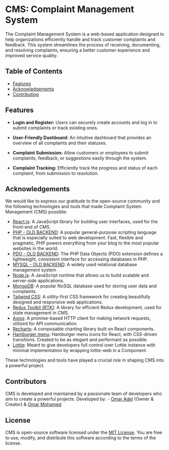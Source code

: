 # CMS: Complaint Management System

The Complaint Management System is a web-based application designed to help organizations efficiently handle and track customer complaints and feedback. This system streamlines the process of receiving, documenting, and resolving complaints, ensuring a better customer experience and improved service quality.

## Table of Contents

- [Features](#features)
- [Acknowledgements](#acknowledgements)
- [Contributing](#contributors)

## Features

- **Login and Register:** Users can securely create accounts and log in to submit complaints or track existing ones.

- **User-Friendly Dashboard:** An intuitive dashboard that provides an overview of all complaints and their statuses.

- **Complaint Submission:** Allow customers or employees to submit complaints, feedback, or suggestions easily through the system.

- **Complaint Tracking:** Efficiently track the progress and status of each complaint, from submission to resolution.

## Acknowledgements

We would like to express our gratitude to the open-source community and the following technologies and tools that made Complaint System Management (CMS) possible:

- [React.js](https://reactjs.org/): A JavaScript library for building user interfaces, used for the front-end of CMS.
- [PHP - OLD BACKEND](https://www.php.net/): A popular general-purpose scripting language that is especially suited to web development.
Fast, flexible and pragmatic, PHP powers everything from your blog to the most popular websites in the world.
- [PDO - OLD BACKEND](https://www.php.net/manual/en/book.pdo.php): The PHP Data Objects (PDO) extension defines a lightweight, consistent interface for accessing databases in PHP.
- [MYSQL - OLD BACKEND](https://www.mysql.com/): A widely used relational database management system
- [Node.js](https://nodejs.org/): A JavaScript runtime that allows us to build scalable and server-side applications.
- [MongoDB](https://www.mongodb.com/): A popular NoSQL database used for storing user data and complaints.
- [Tailwind CSS](https://tailwindcss.com/): A utility-first CSS framework for creating beautifully designed and responsive web applications.
- [Redux Toolkit (RTK)](https://redux-toolkit.js.org/): A library for efficient Redux development, used for state management in CMS.
- [Axios](https://axios-http.com/): A promise-based HTTP client for making network requests, utilized for API communication.
- [Recharts](https://recharts.org/): A composable charting library built on React components.
- [Hamburger menu](https://www.npmjs.com/package/hamburger-react): Hamburger menu icons for React, with CSS-driven transitions. Created to be as elegant and performant as possible.
- [Lottie](https://lottiereact.com/): Meant to give developers full control over Lottie instance with minimal implementation by wrapping lottie-web in a Component.

These technologies and tools have played a crucial role in shaping CMS into a powerful project.

## Contributors

CMS is developed and maintained by a passionate team of developers who aim to create a powerful projects.
Developed by: - [Omar Adel](https://github.com/0xOmarAdel) (Owner & Creator) & [Omar Mohamed](https://github.com/MrGhost23/)

## License

CMS is open-source software licensed under the [MIT License](LICENSE). You are free to use, modify, and distribute this software according to the terms of the license.

